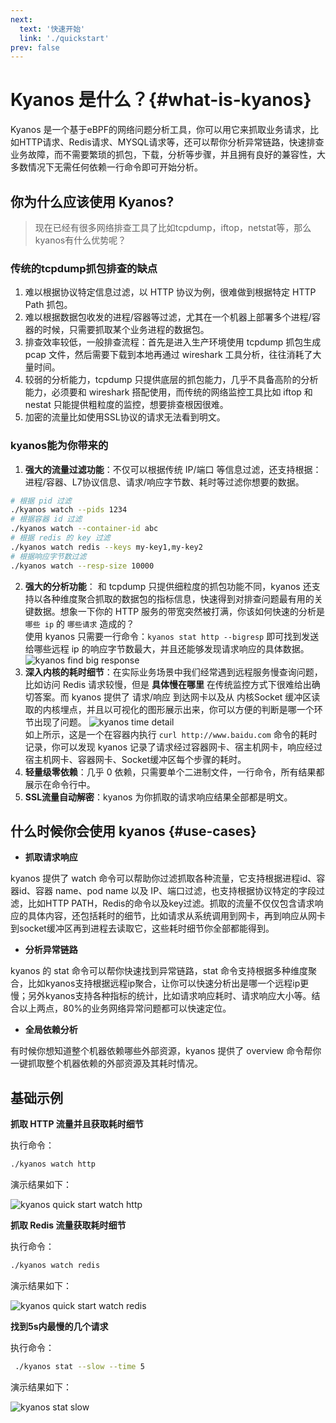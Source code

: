 ```yaml
---
next:
  text: '快速开始'
  link: './quickstart'
prev: false
---
```

# Kyanos 是什么？{#what-is-kyanos}

Kyanos 是一个基于eBPF的网络问题分析工具，你可以用它来抓取业务请求，比如HTTP请求、Redis请求、MYSQL请求等，还可以帮你分析异常链路，快速排查业务故障，而不需要繁琐的抓包，下载，分析等步骤，并且拥有良好的兼容性，大多数情况下无需任何依赖一行命令即可开始分析。

## 你为什么应该使用 Kyanos?
> 现在已经有很多网络排查工具了比如tcpdump，iftop，netstat等，那么kyanos有什么优势呢？

### 传统的tcpdump抓包排查的缺点  

1. 难以根据协议特定信息过滤，以 HTTP 协议为例，很难做到根据特定 HTTP Path 抓包。
2. 难以根据数据包收发的进程/容器等过滤，尤其在一个机器上部署多个进程/容器的时候，只需要抓取某个业务进程的数据包。
3. 排查效率较低，一般排查流程：首先是进入生产环境使用 tcpdump 抓包生成 pcap 文件，然后需要下载到本地再通过 wireshark 工具分析，往往消耗了大量时间。
4. 较弱的分析能力，tcpdump 只提供底层的抓包能力，几乎不具备高阶的分析能力，必须要和 wireshark 搭配使用，而传统的网络监控工具比如 iftop 和 nestat 只能提供粗粒度的监控，想要排查根因很难。
5. 加密的流量比如使用SSL协议的请求无法看到明文。


### kyanos能为你带来的

1. **强大的流量过滤功能**：不仅可以根据传统 IP/端口 等信息过滤，还支持根据：进程/容器、L7协议信息、请求/响应字节数、耗时等过滤你想要的数据。
```bash
# 根据 pid 过滤
./kyanos watch --pids 1234
# 根据容器 id 过滤
./kyanos watch --container-id abc
# 根据 redis 的 key 过滤
./kyanos watch redis --keys my-key1,my-key2
# 根据响应字节数过滤
./kyanos watch --resp-size 10000
```
2. **强大的分析功能**： 和 tcpdump 只提供细粒度的抓包功能不同，kyanos 还支持以各种维度聚合抓取的数据包的指标信息，快速得到对排查问题最有用的关键数据。想象一下你的 HTTP 服务的带宽突然被打满，你该如何快速的分析是 `哪些 ip` 的 `哪些请求` 造成的？  
使用 kyanos 只需要一行命令：`kyanos stat http --bigresp` 即可找到发送给哪些远程 ip 的响应字节数最大，并且还能够发现请求响应的具体数据。
![kyanos find big response](/whatkyanos.gif)
3. **深入内核的耗时细节**：在实际业务场景中我们经常遇到远程服务慢查询问题，比如访问 Redis 请求较慢，但是 **具体慢在哪里** 在传统监控方式下很难给出确切答案。而 kyanos 提供了 请求/响应 到达网卡以及从 内核Socket 缓冲区读取的内核埋点，并且以可视化的图形展示出来，你可以方便的判断是哪一个环节出现了问题。
![kyanos time detail](/timedetail.jpg)   
如上所示，这是一个在容器内执行 `curl http://www.baidu.com` 命令的耗时记录，你可以发现 kyanos 记录了请求经过容器网卡、宿主机网卡，响应经过宿主机网卡、容器网卡、Socket缓冲区每个步骤的耗时。
4. **轻量级零依赖**：几乎 0 依赖，只需要单个二进制文件，一行命令，所有结果都展示在命令行中。
5. **SSL流量自动解密**：kyanos 为你抓取的请求响应结果全部都是明文。


## 什么时候你会使用 kyanos {#use-cases}

- **抓取请求响应**

kyanos 提供了 watch 命令可以帮助你过滤抓取各种流量，它支持根据进程id、容器id、容器 name、pod name 以及 IP、端口过滤，也支持根据协议特定的字段过滤，比如HTTP PATH，Redis的命令以及key过滤。抓取的流量不仅仅包含请求响应的具体内容，还包括耗时的细节，比如请求从系统调用到网卡，再到响应从网卡到socket缓冲区再到进程去读取它，这些耗时细节你全部都能得到。

- **分析异常链路**

kyanos 的 stat 命令可以帮你快速找到异常链路，stat 命令支持根据多种维度聚合，比如kyanos支持根据远程ip聚合，让你可以快速分析出是哪一个远程ip更慢；另外kyanos支持各种指标的统计，比如请求响应耗时、请求响应大小等。结合以上两点，80%的业务网络异常问题都可以快速定位。

- **全局依赖分析** <Badge type="tip" text="beta" />

有时候你想知道整个机器依赖哪些外部资源，kyanos 提供了 overview 命令帮你一键抓取整个机器依赖的外部资源及其耗时情况。

## 基础示例

**抓取 HTTP 流量并且获取耗时细节**  

执行命令：
```bash
./kyanos watch http
```
演示结果如下：

![kyanos quick start watch http](/qs-watch-http.gif)


**抓取 Redis 流量获取耗时细节**  

执行命令：
```bash
./kyanos watch redis
```
演示结果如下：

![kyanos quick start watch redis](/qs-redis.gif)

**找到5s内最慢的几个请求**

执行命令：
```bash
 ./kyanos stat --slow --time 5 
```
演示结果如下：

![kyanos stat slow](/qs-stat-slow.gif)

